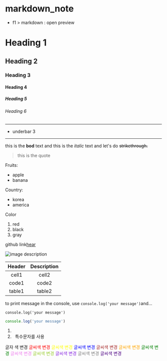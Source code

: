 # markdown_note
<!-- markdown preview -->
* f1 > markdown : open preview
<!-- Heading -->
# Heading 1
## Heading 2
### Heading 3
#### Heading 4
##### Heading 5
###### Heading 6
___
<!-- Line  -->
* underbar 3
___ 

<!-- Text attributes  -->
this is the **bod** text and
this is the *italic* text and let's do ~~strikethrough.~~

<!-- Quote  -->
> this is the quote

<!-- Bullet List  -->
Fruits:
* apple 
* banana 

Country:
- korea
- america

Color
1. red
2. black
3. gray

<!-- link  -->
github link[hear](https://github.com/)

<!-- Image  -->
![image description](
    https://static.vecteezy.com/system/resources/thumbnails/016/833/880/small/github-logo-git-hub-icon-with-text-on-white-background-free-vector.jpg
)

<!-- table  -->
|Header|Description|
|:--:|:--:|
|cell1|cell2|
|code1|code2|
|table1|table2|

<!-- code  -->
to print message in the console, use `console.log('your message')`and...

```
console.log('your message')
```

```js
console.log('your message')
```

<!-- 줄바꿈  -->
1. <br/>
2. &nbsp; 특수문자를 사용

<!-- <br/> -->
글자 색 변경
<span style="color:red"> 글씨색 변경 </span>
<span style="color:yellow"> 글씨색 변경 </span>
<span style="color:blue"> 글씨색 변경 </span>
<span style="color:brown"> 글씨색 변경 </span>
<span style="color:orange"> 글씨색 변경 </span>
<span style="color:green"> 글씨색 변경 </span>
<span style="color:violet"> 글씨색 변경 </span>
<span style="color:yellowgreen"> 글씨색 변경 </span>
<span style="color:blueviolet"> 글씨색 변경 </span>
<span style="color:gray"> 글씨색 변경 </span>
<span style="color:indigo"> 글씨색 변경 </span>
